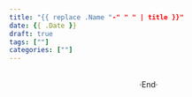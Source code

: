 ```yaml
---
title: "{{ replace .Name "-" " " | title }}"
date: {{ .Date }}
draft: true
tags: [""]
categories: [""]
---
```

<!-- 
<img alt="" src="" >
<span class="spoiler" ></span>
<br>
 -->









<br>

<center>  ·End·  </center>